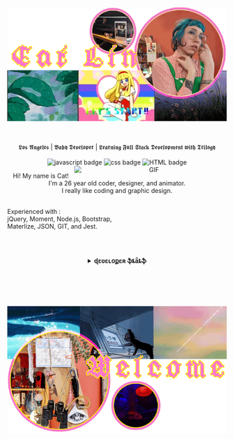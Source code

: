 
<p align="center">
  <img align="center" src="https://raw.githubusercontent.com/cat-lin-morgan/cat-lin-morgan/master/assets/catheadbottombanner.gif" alt="This is the top banner and portrait of       Cat.">
  <br/><br/>
<!--   🌷🌷🌷🌷🌷🌷🌷🌷🌷🌷🌷🌷🌷🌷🌷🌷🌷🌷🌷🌷🌷🌷🌷🌷🌷🌷🌷🌷 -->
  <br/><br/>
  𝕷𝖔𝖘 𝕬𝖓𝖌𝖊𝖑𝖊𝖘 | 𝕭𝖆𝖇𝖞 𝕯𝖊𝖛𝖊𝖑𝖔𝖕𝖊𝖗 | 𝕷𝖊𝖆𝖗𝖓𝖎𝖓𝖌 𝕱𝖚𝖑𝖑 𝕾𝖙𝖆𝖈𝖐 𝕯𝖊𝖛𝖊𝖑𝖔𝖕𝖒𝖊𝖓𝖙 𝖜𝖎𝖙𝖍 𝕿𝖗𝖎𝖑𝖔𝖌𝖞<br /><br/>
  <img src="https://img.shields.io/badge/We%20Stan-Javascript-brightgreen" alt="javascript badge" />
  <img src="https://img.shields.io/badge/I%20%20%F0%9F%92%97-CSS-ff69b4" alt="css badge" />
  <img src="https://img.shields.io/badge/HTML-is%20pretty%20OK-blueviolet" alt="HTML badge" />
  <img align="right" width="350px" alt="GIF" src="https://media.giphy.com/media/zj0BxstyhGufC/giphy.gif" />
</p>
<p align="center">
  Hi! My name is Cat!<br/>
  I'm a 26 year old coder, designer, and animator.<br />
  I really like coding and graphic design.<br/><br/>
  
  Experienced with :<br/>
  jQuery, Moment, Node.js, Bootstrap,<br />Materlize, JSON, GIT, and Jest.
  
  <br/>
<!--   <ul>
    <il>working on animation</il>
    <il>working on digital collages</il>
    <il>playing video games</il>
    <il>watching anime</il>
  <ul> -->
  
</p>

<br/>
<!-- develping in -->
<details align="center">
  <summary> <b> ɖɛʋɛʟօքɛʀ ֆȶǟȶֆ </b> </summary>
  <br /><br />
  <p align="center">
    <img src = "https://github-readme-stats.vercel.app/api?username=cat-lin-morgan&show_icons=true&theme=buefy&line_height=27">
    <!--&hide=css,java,html-->
    <img src = "https://github-readme-stats.vercel.app/api/top-langs/?username=cat-lin-morgan&theme=vue">
  </p>
</details>
<p align="center">
    <!--<br /><br />
   <a href="#">Resume</a> | <a href="https://cat-lin-morgan.github.io/">𝕻𝖔𝖗𝖙𝖋𝖔𝖑𝖎𝖔</a> | <a href="https://www.linkedin.com/in/caitlin-morgan-7818901b2/">𝕷𝖎𝖓𝖐𝖊𝖉𝕴𝖓</a>-->
  <br /><br />
<!--   🌷🌷🌷🌷🌷🌷🌷🌷🌷🌷🌷🌷🌷🌷🌷🌷🌷🌷🌷🌷🌷🌷🌷🌷🌷🌷🌷🌷 -->
</p>
<p align="center"> 
  <br/><br/>
  <img align="center" src="https://raw.githubusercontent.com/cat-lin-morgan/cat-lin-morgan/master/assets/welcomebanner2.gif" alt="Welcome banner">
  <br/><br/>
</p>

